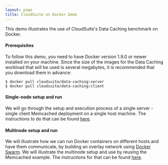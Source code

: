 ```yaml
---
layout: page
title: CloudSuite on Docker Demo
---
```


This demo illustrates the use of CloudSuite's Data Caching benchmark on Docker.

#### Prerequisites

To follow this demo, you need to have Docker version 1.9.0 or newer installed on your machine.
Since the size of the images for the Data Caching workload that will be used is several megabytes, it is recommended
that you download them in advance:

    $ docker pull cloudsuite/data-caching:server
    $ docker pull cloudsuite/data-caching:client

#### Single-node setup and run

We will go through the setup and execution process of a single server - single client Memcached deployment on a single host machine.
The instructions to do that can be found [here](http://cloudsuite.ch/datacaching/).

#### Multinode setup and run

We will illustrate how we can run Docker containers on different hosts and have them communicate, by building an overlay network
using [Docker Swarm](https://docs.docker.com/swarm/). We will illustrate the multinode setup and use by reusing the Memcached
example. The instructions for that can be found [here](../swarm).

